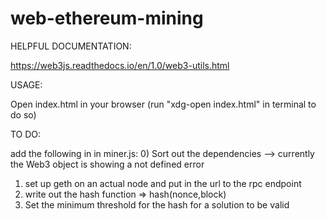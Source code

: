 # web-ethereum-mining

HELPFUL DOCUMENTATION:

https://web3js.readthedocs.io/en/1.0/web3-utils.html

USAGE:

Open index.html in your browser (run "xdg-open index.html" in terminal to do so)

TO DO:

add the following in in miner.js:
0) Sort out the dependencies --> currently the Web3 object is showing a not defined error
1) set up geth on an actual node and put in the url to the rpc endpoint 
2) write out the hash function => hash(nonce,block)
3) Set the minimum threshold for the hash for a solution to be valid
